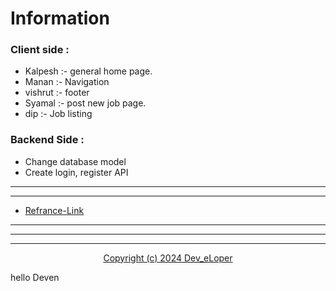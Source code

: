 # Information

### Client side :

- Kalpesh :- general home page.
- Manan :- Navigation
- vishrut :- footer
- Syamal :- post new job page.
- dip :- Job listing

### Backend Side :

* Change database model
* Create login, register API

---

---

* [Refrance-Link](https://maxnewgen.in)

---

---

---

<p align="center"><a href="./LICENSE">Copyright (c) 2024 Dev_eLoper</a></p>

hello Deven